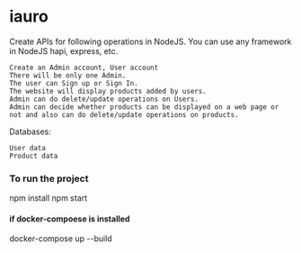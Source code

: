 # iauro
Create APIs for following operations in NodeJS. You can use any framework in NodeJS hapi, express, etc.

    Create an Admin account, User account
    There will be only one Admin.
    The user can Sign up or Sign In.
    The website will display products added by users.
    Admin can do delete/update operations on Users.
    Admin can decide whether products can be displayed on a web page or not and also can do delete/update operations on products.


Databases: 

    User data
    Product data
    
    
 ### To run the project
 
 npm install
 npm start
 
 #### if docker-compoese is installed
 docker-compose up --build
